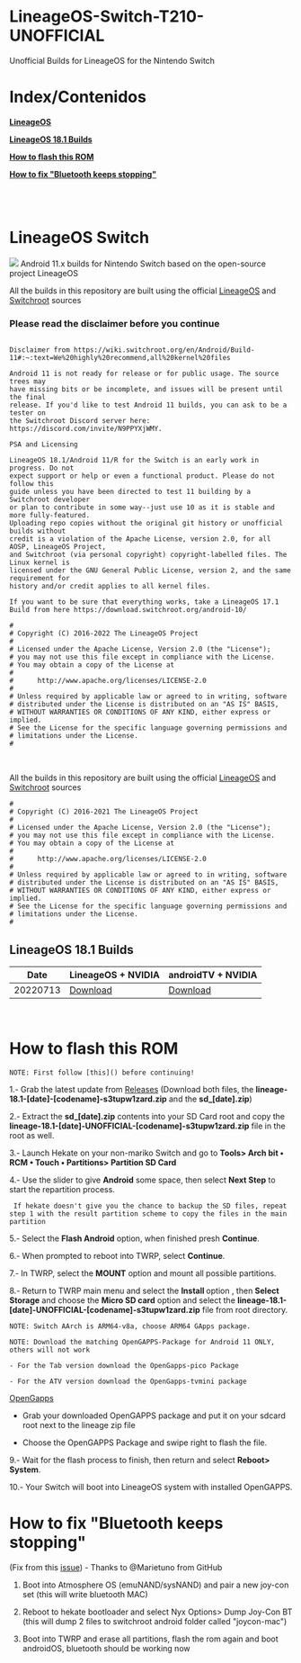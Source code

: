 # LineageOS-Switch-T210-UNOFFICIAL
Unofficial Builds for LineageOS for the Nintendo Switch


# Index/Contenidos
<b><a href="https://github.com/s3tupw1zard/LineageOS-Switch-T210-UNOFFICIAL#lineageos-switch">LineageOS</a></b>

<b><a href="https://github.com/s3tupw1zard/LineageOS-Switch-T210-UNOFFICIAL#lineageos-181-builds">LineageOS 18.1 Builds</a></b>

<b><a href="https://github.com/s3tupw1zard/LineageOS-Switch-T210-UNOFFICIAL#how-to-flash-this-rom">How to flash this ROM</a></b>

<b><a href="https://github.com/s3tupw1zard/LineageOS-Switch-T210-UNOFFICIAL#how-to-fix-bluetooth-keeps-stopping">How to fix "Bluetooth keeps stopping"</a></b>

<br/>


<br/>

# LineageOS Switch
<img src="https://github.com/s3tupw1zard/LineageOS-Switch-T210-UNOFFICIAL-/blob/main/pictures/switch_builds.png">
Android 11.x builds for Nintendo Switch based on the open-source project LineageOS
<br/>

All the builds in this repository are built using the official <a href="https://github.com/LineageOS/android">LineageOS</a> and <a href="https://gitlab.com/switchroot/android">Switchroot</a> sources

### Please read the disclaimer before you continue

```

Disclaimer from https://wiki.switchroot.org/en/Android/Build-11#:~:text=We%20highly%20recommend,all%20kernel%20files

Android 11 is not ready for release or for public usage. The source trees may
have missing bits or be incomplete, and issues will be present until the final
release. If you'd like to test Android 11 builds, you can ask to be a tester on
the Switchroot Discord server here: https://discord.com/invite/N9PPYXjWMY.

PSA and Licensing

LineageOS 18.1/Android 11/R for the Switch is an early work in progress. Do not
expect support or help or even a functional product. Please do not follow this
guide unless you have been directed to test 11 building by a Switchroot developer
or plan to contribute in some way--just use 10 as it is stable and more fully-featured.
Uploading repo copies without the original git history or unofficial builds without
credit is a violation of the Apache License, version 2.0, for all AOSP, LineageOS Project,
and Switchroot (via personal copyright) copyright-labelled files. The Linux kernel is
licensed under the GNU General Public License, version 2, and the same requirement for
history and/or credit applies to all kernel files.

If you want to be sure that everything works, take a LineageOS 17.1 Build from here https://download.switchroot.org/android-10/

```



```
#
# Copyright (C) 2016-2022 The LineageOS Project
#
# Licensed under the Apache License, Version 2.0 (the "License");
# you may not use this file except in compliance with the License.
# You may obtain a copy of the License at
#
#      http://www.apache.org/licenses/LICENSE-2.0
#
# Unless required by applicable law or agreed to in writing, software
# distributed under the License is distributed on an "AS IS" BASIS,
# WITHOUT WARRANTIES OR CONDITIONS OF ANY KIND, either express or implied.
# See the License for the specific language governing permissions and
# limitations under the License.
#
```


<br/>

All the builds in this repository are built using the official <a href="https://github.com/LineageOS/android">LineageOS</a> and <a href="https://gitlab.com/switchroot/android">Switchroot</a> sources

```
#
# Copyright (C) 2016-2021 The LineageOS Project
#
# Licensed under the Apache License, Version 2.0 (the "License");
# you may not use this file except in compliance with the License.
# You may obtain a copy of the License at
#
#      http://www.apache.org/licenses/LICENSE-2.0
#
# Unless required by applicable law or agreed to in writing, software
# distributed under the License is distributed on an "AS IS" BASIS,
# WITHOUT WARRANTIES OR CONDITIONS OF ANY KIND, either express or implied.
# See the License for the specific language governing permissions and
# limitations under the License.
#
```
## LineageOS 18.1 Builds

| Date   | LineageOS + NVIDIA                                   |androidTV + NVIDIA         |
| ------------------- | -------------------------------------------|-------------------|
| 20220713| <a href="https://github.com/s3tupw1zard/LineageOS-Switch-T210-UNOFFICIAL/releases/tag/20220713.tab">Download</a> |<a href="https://github.com/s3tupw1zard/LineageOS-Switch-T210-UNOFFICIAL/releases/tag/20220713.atv">Download</a> |

<br/>


# How to flash this ROM

```
NOTE: First follow [this]() before continuing!
```

1.- Grab the latest update from <a href="https://github.com/s3tupw1zard/LineageOS-Switch-T210-UNOFFICIAL/releases">Releases</a>
  (Download both files, the <b>lineage-18.1-[date]-[codename]-s3tupw1zard.zip</b> and the <b>sd_[date].zip</b>)
  
2.- Extract the <b>sd_[date].zip</b> contents into your SD Card root and copy the <b>lineage-18.1-[date]-UNOFFICIAL-[codename]-s3tupw1zard.zip</b> file in the root as well.
  
3.- Launch Hekate on your non-mariko Switch and go to <b>Tools> Arch bit • RCM • Touch • Partitions> Partition SD Card</b>

4.- Use the slider to give <b>Android</b> some space, then select <b>Next Step</b> to start the repartition process.

``` If hekate doesn't give you the chance to backup the SD files, repeat step 1 with the result partition scheme to copy the files in the main partition```
  
5.- Select the <b>Flash Android</b> option, when finished presh <b>Continue</b>.
  
6.- When prompted to reboot into TWRP, select <b>Continue</b>.
  
7.- In TWRP, select the <b>MOUNT</b> option and mount all possible partitions.

8.- Return to TWRP main menu and select the <b> Install </b> option , then <b>Select Storage</b> and choose the <b>Micro SD card</b> option and select the <b>lineage-18.1-[date]-UNOFFICIAL-[codename]-s3tupw1zard.zip</b> file from root directory.
  
  ```
  NOTE: Switch AArch is ARM64-v8a, choose ARM64 GApps package.
  
  NOTE: Download the matching OpenGAPPS-Package for Android 11 ONLY, others will not work
  
  - For the Tab version download the OpenGapps-pico Package
  
  - For the ATV version download the OpenGapps-tvmini package
  
  ```
  
  [OpenGapps](https://opengapps.org/)
  
  - Grab your downloaded OpenGAPPS package and put it on your sdcard root next to the lineage zip file
  
  - Choose the OpenGAPPS Package and swipe right to flash the file.
  
9.- Wait for the flash process to finish, then return and select <b>Reboot> System</b>.
 
10.- Your Switch will boot into LineageOS system with installed OpenGAPPS.


# How to fix "Bluetooth keeps stopping"
(Fix from this [issue](https://github.com/daviiid99/LineageOS-Switch-T210-UNOFFICIAL/issues/19)) - Thanks to @Marietuno from GitHub


1. Boot into Atmosphere OS (emuNAND/sysNAND) and pair a new joy-con set (this will write bluetooth MAC)

2. Reboot to hekate bootloader and select Nyx Options> Dump Joy-Con BT (this will dump 2 files to switchroot android folder called "joycon-mac")

3. Boot into TWRP and erase all partitions, flash the rom again and boot androidOS, bluetooth should be working now